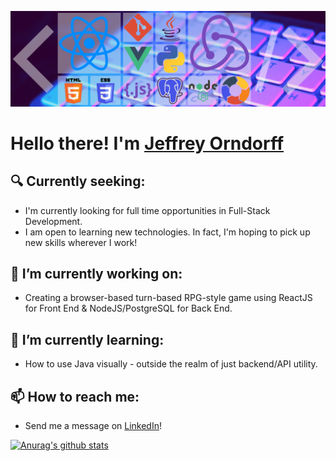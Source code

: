 ![Jeffreyo3 Banner](/assets/jeffreyo3_banner.png)
# Hello there! I'm [Jeffrey Orndorff](https://www.linkedin.com/in/jeffrey-orndorff/)

## 🔍 Currently seeking:

*   I'm currently looking for full time opportunities in Full-Stack Development.
*   I am open to learning new technologies. In fact, I'm hoping to pick up new skills wherever I work!

## 🔭 I’m currently working on:

*   Creating a browser-based turn-based RPG-style game using ReactJS for Front End & NodeJS/PostgreSQL for Back End.

## 🌱 I’m currently learning:

*   How to use Java visually - outside the realm of just backend/API utility.

## 📫 How to reach me:

*   Send me a message on [LinkedIn](https://www.linkedin.com/in/jeffrey-orndorff/)!

[![Anurag's github stats](https://github-readme-stats.vercel.app/api?username=jeffreyo3&theme=nightowl&show_icons=true&hide=issues)](https://github.com/jeffreyo3/github-readme-stats)


<!--
**Jeffreyo3/jeffreyo3** is a ✨ _special_ ✨ repository because its `README.md` (this file) appears on your GitHub profile.
[![Top Langs](https://github-readme-stats.vercel.app/api/top-langs/?username=jeffreyo3&layout=compact&theme=nightowl)](https://github.com/jeffreyo3/github-readme-stats)</br>


Here are some ideas to get you started:

- 🔭 I’m currently working on ...
- 🌱 I’m currently learning ...
- 👯 I’m looking to collaborate on ...
- 🤔 I’m looking for help with ...
- 💬 Ask me about ...
- 📫 How to reach me: ...
- 😄 Pronouns: ...
- ⚡ Fun fact: ...
-->
